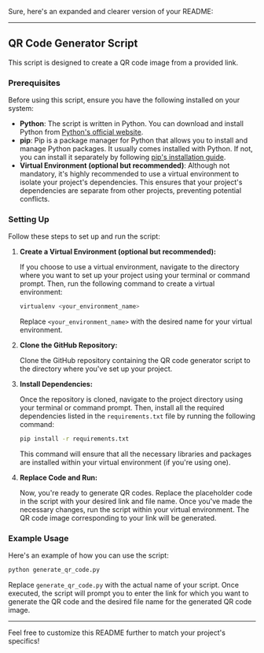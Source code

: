 Sure, here's an expanded and clearer version of your README:

---

## QR Code Generator Script

This script is designed to create a QR code image from a provided link.

### Prerequisites

Before using this script, ensure you have the following installed on your system:

- **Python**: The script is written in Python. You can download and install Python from [Python's official website](https://www.python.org/).
- **pip**: Pip is a package manager for Python that allows you to install and manage Python packages. It usually comes installed with Python. If not, you can install it separately by following [pip's installation guide](https://pip.pypa.io/en/stable/installation/).
- **Virtual Environment (optional but recommended)**: Although not mandatory, it's highly recommended to use a virtual environment to isolate your project's dependencies. This ensures that your project's dependencies are separate from other projects, preventing potential conflicts.

### Setting Up

Follow these steps to set up and run the script:

1. **Create a Virtual Environment (optional but recommended):**

    If you choose to use a virtual environment, navigate to the directory where you want to set up your project using your terminal or command prompt. Then, run the following command to create a virtual environment:

    ```bash
    virtualenv <your_environment_name>
    ```

    Replace `<your_environment_name>` with the desired name for your virtual environment.

2. **Clone the GitHub Repository:**

    Clone the GitHub repository containing the QR code generator script to the directory where you've set up your project.

3. **Install Dependencies:**

    Once the repository is cloned, navigate to the project directory using your terminal or command prompt. Then, install all the required dependencies listed in the `requirements.txt` file by running the following command:

    ```bash
    pip install -r requirements.txt
    ```

    This command will ensure that all the necessary libraries and packages are installed within your virtual environment (if you're using one).

4. **Replace Code and Run:**

    Now, you're ready to generate QR codes. Replace the placeholder code in the script with your desired link and file name. Once you've made the necessary changes, run the script within your virtual environment. The QR code image corresponding to your link will be generated.

### Example Usage

Here's an example of how you can use the script:

```bash
python generate_qr_code.py
```

Replace `generate_qr_code.py` with the actual name of your script. Once executed, the script will prompt you to enter the link for which you want to generate the QR code and the desired file name for the generated QR code image.

---

Feel free to customize this README further to match your project's specifics!